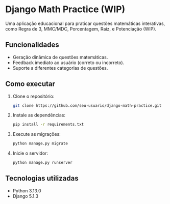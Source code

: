 # Django Math Practice (WIP)

Uma aplicação educacional para praticar questões matemáticas interativas, como Regra de 3, MMC/MDC, Porcentagem, Raiz, e Potenciação (WIP).

## Funcionalidades

- Geração dinâmica de questões matemáticas.
- Feedback imediato ao usuário (correto ou incorreto).
- Suporte a diferentes categorias de questões.

## Como executar

1. Clone o repositório:
   ```bash
   git clone https://github.com/seu-usuario/django-math-practice.git

2. Instale as dependências:
   ```bash
   pip install -r requirements.txt

3. Execute as migrações:
   ```bash
   python manage.py migrate

4. Inicie o servidor:
   ```bash
   python manage.py runserver

## Tecnologias utilizadas
- Python 3.13.0
- Django 5.1.3

